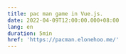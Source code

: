 ```yaml
---
title: pac man game in Vue.js.
date: 2022-04-09T12:00:00.000+08:00
lang: en
duration: 5min
href: 'https://pacman.elonehoo.me/'
---
```


<Title />
